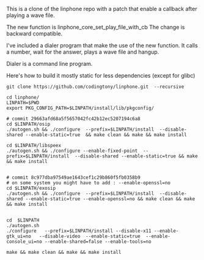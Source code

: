 This is a clone of the linphone repo with a patch that enable a callback after playing a wave file.

The new function is linphone_core_set_play_file_with_cb
The change is backward compatible.

I've included a  dialer program that make the use of the new function.
It calls a number, wait for the answer, plays a wave file and hangup.

Dialer is a command line program.


Here's how to build it mostly static  for less dependencies (except for glibc)

```
git clone https://github.com/codingtony/linphone.git  --recursive

cd linphone/
LINPATH=$PWD
export PKG_CONFIG_PATH=$LINPATH/install/lib/pkgconfig/

# commit 29663afd68a5f5657042fc42b12ec5207194c6a8
cd $LINPATH/osip
./autogen.sh && ./configure  --prefix=$LINPATH/install  --disable-shared --enable-static=true  && make clean && make && make install

cd $LINPATH/libspeex 
./autogen.sh && ./configure --enable-fixed-point  --prefix=$LINPATH/install  --disable-shared --enable-static=true && make && make install


# commit 8c977dba97549ae1643cef1c29b860f5fb0358b9
# on some system you might have to add : --enable-openssl=no
cd $LINPATH/exosip
./autogen.sh && ./configure  --prefix=$LINPATH/install  --disable-shared --enable-static=true --enable-openssl=no && make clean && make && make install


cd  $LINPATH 
./autogen.sh
./configure   --prefix=$LINPATH/install --disable-x11 --enable-gtk_ui=no   --disable-video  --enable-static=true  --enable-console_ui=no --enable-shared=false --enable-tools=no 

make && make clean && make && make install
```
